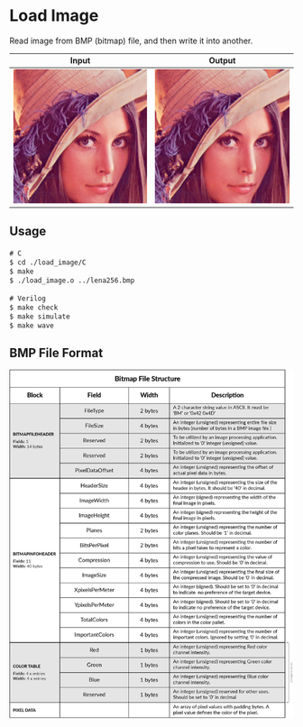 # Load Image
Read image from BMP (bitmap) file, and then write it into another.

| Input                   | Output                  |
| ----------------------- | ----------------------- |
| ![input](./lena256.bmp) | ![output](./output.bmp) |

## Usage
```shell
# C
$ cd ./load_image/C
$ make
$ ./load_image.o ../lena256.bmp

# Verilog
$ make check
$ make simulate
$ make wave
```

## BMP File Format
![BMP format](./img/bitmap_format.png)